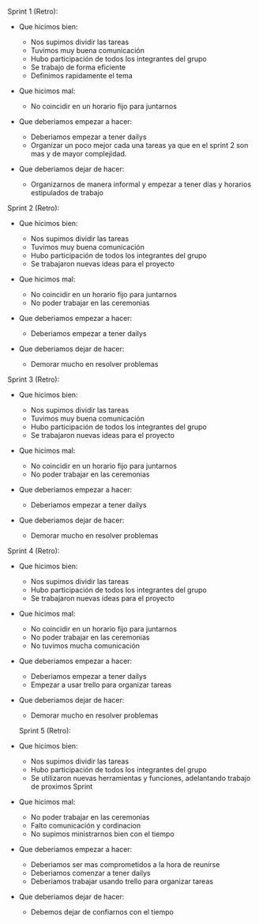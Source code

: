 Sprint 1 (Retro):
 - Que hicimos bien: 
    * Nos supimos dividir las tareas
    * Tuvimos muy buena comunicación
    * Hubo participación de todos los integrantes del grupo
    * Se trabajo de forma eficiente
    * Definimos rapidamente el tema

- Que hicimos mal:
    * No coincidir en un horario fijo para juntarnos

- Que deberiamos empezar a hacer:
    * Deberiamos empezar a tener dailys
    * Organizar un poco mejor cada una tareas ya que en el sprint 2 son mas y de mayor complejidad.

- Que deberiamos dejar de hacer:
    * Organizarnos de manera informal y empezar a tener días y horarios estipulados de trabajo


Sprint 2 (Retro):
- Que hicimos bien:
    * Nos supimos dividir las tareas
    * Tuvimos muy buena comunicación
    * Hubo participación de todos los integrantes del grupo
    * Se trabajaron nuevas ideas para el proyecto

- Que hicimos mal:
    * No coincidir en un horario fijo para juntarnos
    * No poder trabajar en las ceremonias

- Que deberiamos empezar a hacer:
    * Deberiamos empezar a tener dailys

- Que deberiamos dejar de hacer:
    * Demorar mucho en resolver problemas


Sprint 3 (Retro):
- Que hicimos bien:
    * Nos supimos dividir las tareas
    * Tuvimos muy buena comunicación
    * Hubo participación de todos los integrantes del grupo
    * Se trabajaron nuevas ideas para el proyecto

- Que hicimos mal:
    * No coincidir en un horario fijo para juntarnos
    * No poder trabajar en las ceremonias

- Que deberiamos empezar a hacer:
    * Deberiamos empezar a tener dailys

- Que deberiamos dejar de hacer:
    * Demorar mucho en resolver problemas


Sprint 4 (Retro):
- Que hicimos bien:
    * Nos supimos dividir las tareas
    * Hubo participación de todos los integrantes del grupo
    * Se trabajaron nuevas ideas para el proyecto

- Que hicimos mal:
    * No coincidir en un horario fijo para juntarnos
    * No poder trabajar en las ceremonias
    * No tuvimos mucha comunicación

- Que deberiamos empezar a hacer:
    * Deberiamos empezar a tener dailys
    * Empezar a usar trello para organizar tareas

- Que deberiamos dejar de hacer:
    * Demorar mucho en resolver problemas


    Sprint 5 (Retro):
- Que hicimos bien:
    * Nos supimos dividir las tareas
    * Hubo participación de todos los integrantes del grupo
    * Se utilizaron nuevas herramientas y funciones, adelantando trabajo de proximos Sprint

- Que hicimos mal:
    * No poder trabajar en las ceremonias
    * Falto comunicación y cordinacion 
    * No supimos ministrarnos bien con el tiempo

- Que deberiamos empezar a hacer:
    * Deberiamos ser mas comprometidos a la hora de reunirse
    * Deberiamos comenzar a tener dailys
    * Deberiamos trabajar usando trello para organizar tareas

- Que deberiamos dejar de hacer:
    * Debemos dejar de confiarnos con el tiempo